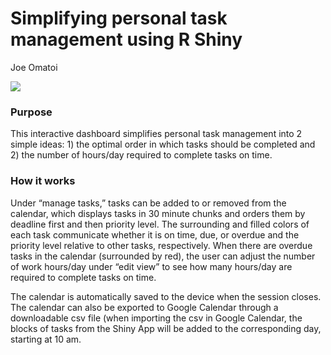 Simplifying personal task management using R Shiny
================
Joe Omatoi

![](images/paste-E74A1B94.png)

### Purpose

This interactive dashboard simplifies personal task management into 2
simple ideas: 1) the optimal order in which tasks should be completed
and 2) the number of hours/day required to complete tasks on time.

### How it works

Under “manage tasks,” tasks can be added to or removed from the
calendar, which displays tasks in 30 minute chunks and orders them by
deadline first and then priority level. The surrounding and filled
colors of each task communicate whether it is on time, due, or overdue
and the priority level relative to other tasks, respectively. When there
are overdue tasks in the calendar (surrounded by red), the user can
adjust the number of work hours/day under “edit view” to see how many
hours/day are required to complete tasks on time.

The calendar is automatically saved to the device when the session
closes. The calendar can also be exported to Google Calendar through a
downloadable csv file (when importing the csv in Google Calendar, the
blocks of tasks from the Shiny App will be added to the corresponding
day, starting at 10 am.
